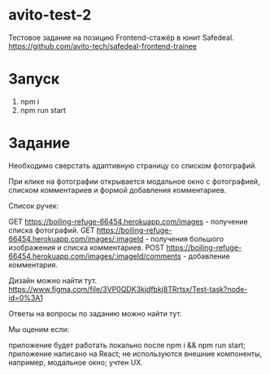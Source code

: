 # avito-test-2

Тестовое задание на позицию Frontend-стажёр в юнит Safedeal.
https://github.com/avito-tech/safedeal-frontend-trainee

# Запуск
1. npm i
2. npm run start

# Задание

Необходимо сверстать адаптивную страницу со списком фотографий.​

При клике на фотографии открывается модальное окно с фотографией, списком комментариев и формой добавления комментариев.​

Список ручек:

GET https://boiling-refuge-66454.herokuapp.com/images - получение списка фотографий.
GET https://boiling-refuge-66454.herokuapp.com/images/:imageId - получения большого изображения и списка комментариев.
POST https://boiling-refuge-66454.herokuapp.com/images/:imageId/comments - добавление комментария.

Дизайн можно найти тут.
https://www.figma.com/file/3VP0QDK3kjdfbkj8TRrtsx/Test-task?node-id=0%3A1

Ответы на вопросы по заданию можно найти тут.​

Мы оценим если:

приложение будет работать локально после npm i && npm run start;
приложение написано на React;
не используются внешние компоненты, например, модальное окно;
учтен UX.
